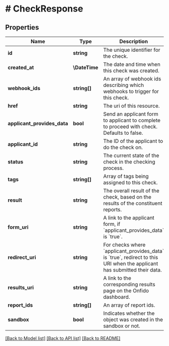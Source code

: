 # # CheckResponse

## Properties

Name | Type | Description | Notes
------------ | ------------- | ------------- | -------------
**id** | **string** | The unique identifier for the check. | [optional]
**created_at** | **\DateTime** | The date and time when this check was created. | [optional]
**webhook_ids** | **string[]** | An array of webhook ids describing which webhooks to trigger for this check. | [optional]
**href** | **string** | The uri of this resource. | [optional]
**applicant_provides_data** | **bool** | Send an applicant form to applicant to complete to proceed with check. Defaults to false. | [optional]
**applicant_id** | **string** | The ID of the applicant to do the check on. | [optional]
**status** | **string** | The current state of the check in the checking process. | [optional]
**tags** | **string[]** | Array of tags being assigned to this check. | [optional]
**result** | **string** | The overall result of the check, based on the results of the constituent reports. | [optional]
**form_uri** | **string** | A link to the applicant form, if &#x60;applicant_provides_data&#x60; is &#x60;true&#x60;. | [optional]
**redirect_uri** | **string** | For checks where &#x60;applicant_provides_data&#x60; is &#x60;true&#x60;, redirect to this URI when the applicant has submitted their data. | [optional]
**results_uri** | **string** | A link to the corresponding results page on the Onfido dashboard. | [optional]
**report_ids** | **string[]** | An array of report ids. | [optional]
**sandbox** | **bool** | Indicates whether the object was created in the sandbox or not. | [optional]

[[Back to Model list]](../../README.md#models) [[Back to API list]](../../README.md#endpoints) [[Back to README]](../../README.md)
